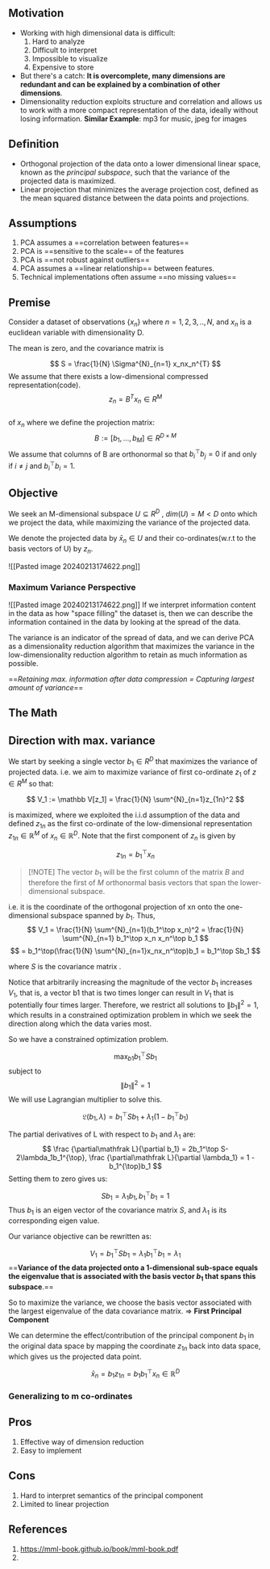 ## Motivation 

- Working with high dimensional data is difficult:
	1. Hard to analyze
	2. Difficult to interpret
	3. Impossible to visualize
	4. Expensive to store
- But there's a catch: **It is overcomplete, many dimensions are redundant and can be explained by a combination of other dimensions**.
- Dimensionality reduction exploits structure and correlation and allows us to work with a more compact representation of the data, ideally without losing information.
	**Similar Example**: mp3 for music, jpeg for images

## Definition

- Orthogonal projection of the data onto a lower dimensional linear space, known as the *principal subspace*, such that the variance of the projected data is maximized.
- Linear projection that minimizes the average projection cost, defined as the mean squared distance between the data points and projections.

## Assumptions
1. PCA assumes a ==correlation between features==
2. PCA is ==sensitive to the scale== of the features
3. PCA is ==not robust against outliers==
4. PCA assumes a ==linear relationship== between features.
5.  Technical implementations often assume ==no missing values==
## Premise
Consider a dataset of observations {$x_n$} where $n = 1,2,3,..,N$, and $x_n$ is a euclidean variable with dimensionality D. 

The mean is zero, and the covariance matrix is 

$$
S = \frac{1}{N} \Sigma^{N}_{n=1} x_nx_n^{T}
$$
We assume that there exists a low-dimensional compressed representation(code).
$$
z_n = B^T x_n \in R^M
$$  
 of $x_n$ where we define the projection matrix:
$$
B:= [b_1,...,b_M] \in R^{D \times M}
$$
We assume that columns of B are orthonormal so that $b_i^{\top}b_j=0$  if and only if $i\neq j$ and $b_i^{\top}b_i=1$. 
## Objective
We seek an M-dimensional subspace $U\subseteq R^D$ , $dim(U) = M < D$ onto which we project the data, while maximizing the variance of the projected data. 

We denote the projected data by $\bar x_n \in U$ and their co-ordinates(w.r.t to the basis vectors of U) by $z_n$.   

![[Pasted image 20240213174622.png]]
### Maximum Variance Perspective
![[Pasted image 20240213174622.png]]
If we interpret information content in the data as how "space filling" the dataset is, then we can describe the information contained in the data by looking at the spread of the data.

The variance is an indicator of the spread of data, and we can derive PCA as a dimensionality reduction algorithm that maximizes the variance in the low-dimensionality reduction algorithm to retain as much information as possible.

==*Retaining max. information after data compression = Capturing largest amount of variance*==

## The Math

## Direction with max. variance

We start by seeking a single vector $b_1\in R^D$ that maximizes the variance of projected data. i.e. we aim to maximize variance of first co-ordinate $z_1$ of $z\in R^M$  so that:

$$
V_1 := \mathbb V[z_1] = \frac{1}{N} \sum^{N}_{n=1}z_{1n}^2
$$

is maximized, where we exploited the i.i.d assumption of the data and defined $z_{1n}$ as the first co-ordinate of the low-dimensional representation $z_{1n}\in \mathbb R^M$  of $x_n\in \mathbb R^D$. Note that the first component of $z_n$ is given by

$$
z_{1n} = b_1^\top x_n
$$
> [!NOTE] The vector $b_1$ will be the first column of the matrix $B$ and therefore the first of $M$ orthonormal basis vectors that span the lower-dimensional subspace.

i.e. it is the coordinate of the orthogonal projection of xn onto the one- dimensional subspace spanned by $b_1$. Thus, 
$$
V_1 = \frac{1}{N} \sum^{N}_{n=1}(b_1^\top x_n)^2 = \frac{1}{N} \sum^{N}_{n=1} b_1^\top x_n x_n^\top b_1
$$
$$
= b_1^\top(\frac{1}{N} \sum^{N}_{n=1}x_nx_n^\top)b_1 = b_1^\top Sb_1
$$

where $S$ is the covariance matrix .

Notice that arbitrarily increasing the magnitude of the vector $b_1$ increases $V_1$, that is, a vector b1 that is two times longer can result in $V_1$ that is potentially four times larger. Therefore, we restrict all solutions to $\lVert b_1\rVert ^2  = 1$, which results in a constrained optimization problem in which we seek the direction along which the data varies most.

So we have a constrained optimization problem.

$$
\max_{b1} b_1^\top Sb_1
$$
subject to $$
\lVert b_1\rVert ^2  = 1
$$
We will use Lagrangian multiplier to solve this.

$$
\mathfrak L(b_1,\lambda) = b_1^\top Sb_1 + \lambda_1(1-b_1^\top b_1)
$$

The partial derivatives of L with respect to $b_1$ and $\lambda_1$ are:
$$
\frac {\partial\mathfrak L}{\partial b_1} = 2b_1^\top S-2\lambda_1b_1^{\top}, \frac {\partial\mathfrak L}{\partial \lambda_1} = 1 - b_1^{\top}b_1
$$
Setting them to zero gives us:

$$
Sb_1 = \lambda_1b_1, b_1^\top b_1=1
$$
Thus $b_1$ is an eigen vector of the covariance matrix $S$, and $\lambda_1$ is its corresponding eigen value.

Our variance objective can be rewritten as:

$$
V_1 = b_1^\top Sb_1 = \lambda_1b_1^{\top}b_1 = \lambda_1
$$
==**Variance of the data projected onto a 1-dimensional sub-space equals the eigenvalue that is associated with the basis vector $b_1$ that spans this subspace**.==

So to maximize the variance, we choose the basis vector associated with the largest eigenvalue of the data covariance matrix. $\Rightarrow$ **First Principal Component**

We can determine the effect/contribution of the principal component $b_1$ in the original data space by mapping the coordinate $z_{1n}$ back into data space, which gives us the projected data point.

$$
\bar x_n = b_1 z_{1n} = b_1b_1^{\top}x_n \in \mathbb R^D
$$
### Generalizing to m co-ordinates


## Pros
1. Effective way of dimension reduction
2. Easy to implement
## Cons
1. Hard to interpret semantics of the principal component
2. Limited to linear projection

## References
1. https://mml-book.github.io/book/mml-book.pdf 
2. 